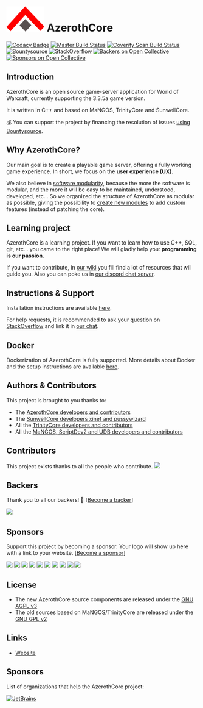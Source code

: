 # ![logo](https://raw.githubusercontent.com/azerothcore/azerothcore.github.io/master/images/logo-github.png) AzerothCore

[![Codacy Badge](https://api.codacy.com/project/badge/Grade/e61f4ea81de14b289fbf83d2b0da0c35)](https://app.codacy.com/app/FrancescoBorzi/azerothcore-wotlk?utm_source=github.com&utm_medium=referral&utm_content=azerothcore/azerothcore-wotlk&utm_campaign=Badge_Grade_Settings)
[![Master Build Status](https://travis-ci.org/azerothcore/azerothcore-wotlk.svg)](https://travis-ci.org/azerothcore/azerothcore-wotlk)
<a href="https://scan.coverity.com/projects/azerothcore-azerothcore-wotlk">
  <img alt="Coverity Scan Build Status"
       src="https://scan.coverity.com/projects/13814/badge.svg"/>
</a>
[![Bountysource](https://www.bountysource.com/badge/tracker?tracker_id=40032087)](https://www.bountysource.com/teams/azerothcore/bounties)
[![StackOverflow](http://img.shields.io/badge/stackoverflow-azerothcore-blue.svg)]( https://stackoverflow.com/questions/tagged/azerothcore?sort=newest)
[![Backers on Open Collective](https://opencollective.com/keira3/backers/badge.svg)](#backers)
[![Sponsors on Open Collective](https://opencollective.com/keira3/sponsors/badge.svg)](#sponsors) 

## Introduction

AzerothCore is an open source game-server application for World of Warcraft, currently supporting the 3.3.5a game version.

It is written in C++ and based on MaNGOS, TrinityCore and SunwellCore.

:moneybag: You can support the project by financing the resolution of issues [using Bountysource](http://www.azerothcore.org/wiki/Bountysource).

## Why AzerothCore?

Our main goal is to create a playable game server, offering a fully working game experience. In short, we focus on the **user experience (UX)**.

We also believe in [software modularity](https://en.wikipedia.org/wiki/Modular_programming), because the more the software is modular, and the more it will be easy to be maintained, understood, developed, etc... So we organized the structure of AzerothCore as modular as possible, giving the possibility to [create new modules](http://www.azerothcore.org/wiki/Create-a-Module) to add custom features (instead of patching the core).

## Learning project

AzerothCore is a learning project.
If you want to learn how to use C++, SQL, git, etc... you came to the right place! We will gladly help you: **programming is our passion**.

If you want to contribute, in [our wiki](http://www.azerothcore.org/wiki) you fill find a lot of resources that will guide you. Also you can poke us in [our discord chat server](https://discord.gg/gkt4y2x).

## Instructions & Support

Installation instructions are available [here](http://www.azerothcore.org/wiki/Installation).

For help requests, it is recommended to ask your question on [StackOverflow](https://stackoverflow.com/questions/tagged/azerothcore) and link it in [our chat](https://discordapp.com/channels/217589275766685707/284406375495368704).

## Docker

Dockerization of AzerothCore is fully supported. More details about Docker and the setup instructions are available [here](http://www.azerothcore.org/wiki/Install-with-Docker).

## Authors & Contributors

This project is brought to you thanks to:

- The [AzerothCore developers and contributors](https://github.com/AzerothCore/azerothcore-wotlk/graphs/contributors)
- The [SunwellCore developers xinef and pussywizard](http://www.azerothcore.org/pages/sunwell.pl/)
- All the [TrinityCore developers and contributors](https://github.com/TrinityCore/TrinityCore/blob/3.3.5/THANKS)
- All the [MaNGOS, ScriptDev2 and UDB developers and contributors](https://github.com/cmangos/mangos-wotlk/blob/master/AUTHORS.md)

## Contributors

This project exists thanks to all the people who contribute. 
<a href="https://github.com/azerothcore/azerothcore-wotlk/graphs/contributors"><img src="https://opencollective.com/keira3/contributors.svg?width=890&button=false" /></a>

## Backers

Thank you to all our backers! 🙏 [[Become a backer](https://opencollective.com/keira3#backer)]

<a href="https://opencollective.com/keira3#backers" target="_blank"><img src="https://opencollective.com/keira3/backers.svg?width=890"></a>

## Sponsors

Support this project by becoming a sponsor. Your logo will show up here with a link to your website. [[Become a sponsor](https://opencollective.com/keira3#sponsor)]

<a href="https://opencollective.com/keira3/sponsor/0/website" target="_blank"><img src="https://opencollective.com/keira3/sponsor/0/avatar.svg"></a>
<a href="https://opencollective.com/keira3/sponsor/1/website" target="_blank"><img src="https://opencollective.com/keira3/sponsor/1/avatar.svg"></a>
<a href="https://opencollective.com/keira3/sponsor/2/website" target="_blank"><img src="https://opencollective.com/keira3/sponsor/2/avatar.svg"></a>
<a href="https://opencollective.com/keira3/sponsor/3/website" target="_blank"><img src="https://opencollective.com/keira3/sponsor/3/avatar.svg"></a>
<a href="https://opencollective.com/keira3/sponsor/4/website" target="_blank"><img src="https://opencollective.com/keira3/sponsor/4/avatar.svg"></a>
<a href="https://opencollective.com/keira3/sponsor/5/website" target="_blank"><img src="https://opencollective.com/keira3/sponsor/5/avatar.svg"></a>
<a href="https://opencollective.com/keira3/sponsor/6/website" target="_blank"><img src="https://opencollective.com/keira3/sponsor/6/avatar.svg"></a>
<a href="https://opencollective.com/keira3/sponsor/7/website" target="_blank"><img src="https://opencollective.com/keira3/sponsor/7/avatar.svg"></a>
<a href="https://opencollective.com/keira3/sponsor/8/website" target="_blank"><img src="https://opencollective.com/keira3/sponsor/8/avatar.svg"></a>
<a href="https://opencollective.com/keira3/sponsor/9/website" target="_blank"><img src="https://opencollective.com/keira3/sponsor/9/avatar.svg"></a>

## License

- The new AzerothCore source components are released under the [GNU AGPL v3](https://github.com/azerothcore/azerothcore-wotlk/blob/master/LICENSE-AGPL3)
- The old sources based on MaNGOS/TrinityCore are released under the [GNU GPL v2](https://github.com/azerothcore/azerothcore-wotlk/blob/master/LICENSE-GPL2)

## Links

- [Website](https://azerothcore.github.io/)

## Sponsors

List of organizations that help the AzerothCore project:

[![JetBrains](https://user-images.githubusercontent.com/75517/51205146-7f225c80-1905-11e9-82e0-835627be170d.png)](https://www.jetbrains.com/?from=AzerothCore)
